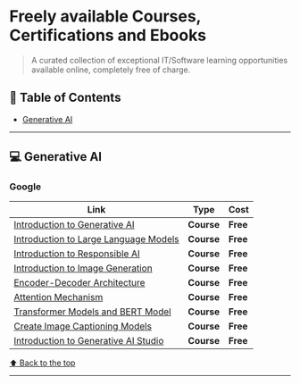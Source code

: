 # Freely available Courses, Certifications and Ebooks

> A curated collection of exceptional IT/Software learning opportunities available online, completely free of charge.

## 📕 Table of Contents

* [Generative AI](#-generative-ai)

---

## 💻 Generative AI

### Google

| Link | Type | Cost |
| ----- | :-----: | -----
| [Introduction to Generative AI](https://www.cloudskillsboost.google/course_templates/536) | **Course** | **Free**
| [Introduction to Large Language Models](https://www.cloudskillsboost.google/course_templates/539) | **Course** | **Free**
| [Introduction to Responsible AI](https://www.cloudskillsboost.google/course_templates/554) | **Course** | **Free**
| [Introduction to Image Generation](https://www.cloudskillsboost.google/course_templates/541) | **Course** | **Free**
| [Encoder-Decoder Architecture](https://www.cloudskillsboost.google/course_templates/543) | **Course** | **Free**
| [Attention Mechanism](https://www.cloudskillsboost.google/course_templates/537) | **Course** | **Free**
| [Transformer Models and BERT Model](https://www.cloudskillsboost.google/course_templates/538) | **Course** | **Free**
| [Create Image Captioning Models](https://www.cloudskillsboost.google/course_templates/542) | **Course** | **Free**
| [Introduction to Generative AI Studio](https://www.cloudskillsboost.google/course_templates/552) | **Course** | **Free**

[⬆ Back to the top](#-table-of-contents)

---
